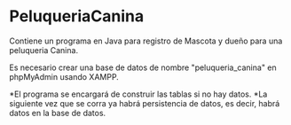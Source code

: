 # PeluqueriaCanina
Contiene un programa en Java para registro de Mascota y dueño para una peluqueria Canina.

Es necesario crear una base de datos de nombre "peluqueria_canina" en phpMyAdmin usando XAMPP.

   *El programa se encargará de construir las tablas si no hay datos. 
   *La siguiente vez que se corra ya habrá persistencia de datos, es decir, habrá datos en la base de datos.
